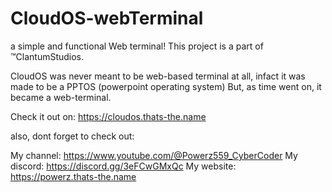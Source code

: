 # CloudOS-webTerminal
 a simple and functional Web terminal!
 This project is a part of ™ClantumStudios.

 CloudOS was never meant to be web-based terminal at all, infact it was made to be a PPTOS (powerpoint operating system) 
 But, as time went on, it became a web-terminal.

 Check it out on: https://cloudos.thats-the.name

 also, dont forget to check out:

 My channel: https://www.youtube.com/@Powerz559_CyberCoder
 My discord: https://discord.gg/3eFCwGMxQc
 My website: https://powerz.thats-the.name

 